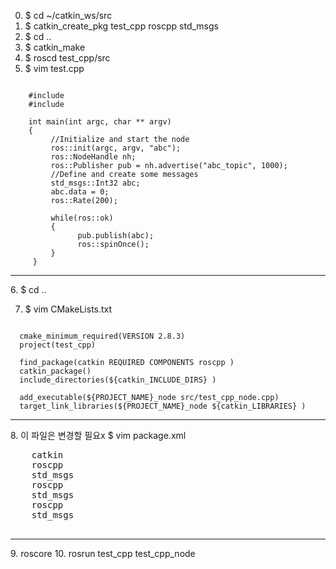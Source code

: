 0. $ cd ~/catkin_ws/src
1. $ catkin_create_pkg test_cpp roscpp std_msgs
2. $ cd ..
3. $ catkin_make
4. $ roscd test_cpp/src
5. $ vim test.cpp
<pre><code>
    #include <ros/ros.h>
    #include <std_msgs/Int32.h>

    int main(int argc, char ** argv)
    {
         //Initialize and start the node
         ros::init(argc, argv, "abc");
         ros::NodeHandle nh;
         ros::Publisher pub = nh.advertise<std_msgs::Int32>("abc_topic", 1000);
         //Define and create some messages
         std_msgs::Int32 abc;
         abc.data = 0;
         ros::Rate(200);

         while(ros::ok)
         {
               pub.publish(abc);
               ros::spinOnce();
         }
     }
</code></pre>

<hr/>
6. $ cd ..

7. $ vim CMakeLists.txt
<pre><code>
  cmake_minimum_required(VERSION 2.8.3)
  project(test_cpp)

  find_package(catkin REQUIRED COMPONENTS roscpp )
  catkin_package()
  include_directories(${catkin_INCLUDE_DIRS} )

  add_executable(${PROJECT_NAME}_node src/test_cpp_node.cpp)
  target_link_libraries(${PROJECT_NAME}_node ${catkin_LIBRARIES} )
</code></pre>

<hr/>
8. 이 파일은 변경할 필요x
  $ vim package.xml
<pre>
    <buildtool_depend>catkin</buildtool_depend>
    <build_depend>roscpp</build_depend>
    <build_depend>std_msgs</build_depend>
    <build_export_depend>roscpp</build_export_depend>
    <build_export_depend>std_msgs</build_export_depend>
    <exec_depend>roscpp</exec_depend>
    <exec_depend>std_msgs</exec_depend>
    <export></export>
</pre>

<hr/>
9. roscore
10. rosrun test_cpp test_cpp_node
